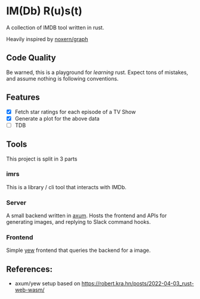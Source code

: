 # IM(Db) R(u)s(t)

A collection of IMDB tool written in rust.

Heavily inspired by [noxern/graph](https://github.com/noxern/graph)

## Code Quality

Be warned, this is a playground for _learning_ rust. Expect tons of mistakes, and assume nothing is following conventions.

## Features

- [x] Fetch star ratings for each episode of a TV Show
- [x] Generate a plot for the above data
- [ ] TDB

## Tools

This project is split in 3 parts

### imrs 

This is a library / cli tool that interacts with IMDb.

### Server

A small backend written in [axum](https://github.com/tokio-rs/axum). Hosts the frontend and APIs for generating images, and replying to Slack command hooks.

### Frontend

Simple [yew](https://yew.rs/) frontend that queries the backend for a image.


## References:
* axum/yew setup based on https://robert.kra.hn/posts/2022-04-03_rust-web-wasm/